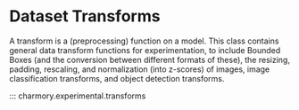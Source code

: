 # Dataset Transforms
A transform is a (preprocessing) function on a model. This class contains general data transform functions for experimentation, to include Bounded Boxes (and the conversion between different formats of these), the resizing, padding, rescaling, and normalization (into z-scores) of images, image classification transforms, and object detection transforms.

::: charmory.experimental.transforms